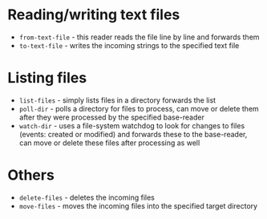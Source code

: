 # Reading/writing text files

* `from-text-file` - this reader reads the file line by line and forwards them
* `to-text-file` - writes the incoming strings to the specified text file


# Listing files

* `list-files` - simply lists files in a directory forwards the list
* `poll-dir` - polls a directory for files to process, can move or delete 
  them after they were processed by the specified base-reader
* `watch-dir` - uses a file-system watchdog to look for changes to files 
  (events: created or modified) and forwards these to the base-reader,
  can move or delete these files after processing as well

# Others

* `delete-files` - deletes the incoming files
* `move-files` - moves the incoming files into the specified target directory
